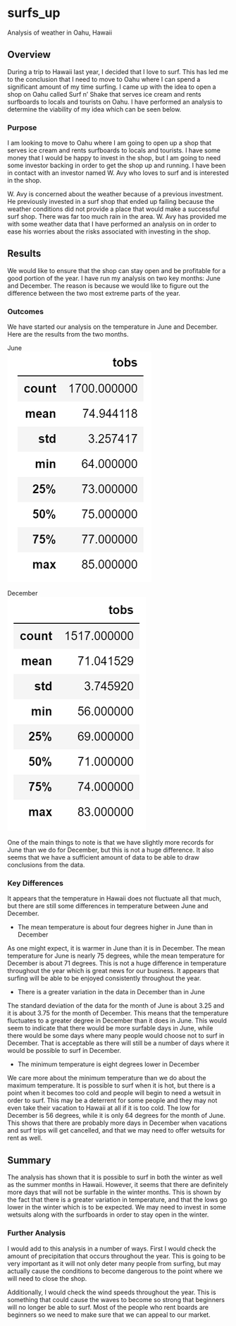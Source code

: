 # surfs_up

Analysis of weather in Oahu, Hawaii

## Overview

During a trip to Hawaii last year, I decided that I love to surf.  This has led me to the conclusion that I need to move to Oahu where I can spend a significant amount of my time surfing.  I came up with the idea to open a shop on Oahu called Surf n’ Shake that serves ice cream and rents surfboards to locals and tourists on Oahu.  I have performed an analysis to determine the viability of my idea which can be seen below.

### Purpose

I am looking to move to Oahu where I am going to open up a shop that serves ice cream and rents surfboards to locals and tourists.  I have some money that I would be happy to invest in the shop, but I am going to need some investor backing in order to get the shop up and running.  I have been in contact with an investor named W. Avy who loves to surf and is interested in the shop.  
  
W. Avy is concerned about the weather because of a previous investment.  He previously invested in a surf shop that ended up failing because the weather conditions did not provide a place that would make a successful surf shop.  There was far too much rain in the area.  W. Avy has provided me with some weather data that I have performed an analysis on in order to ease his worries about the risks associated with investing in the shop.

## Results

We would like to ensure that the shop can stay open and be profitable for a good portion of the year.  I have run my analysis on two key months: June and December.  The reason is because we would like to figure out the difference between the two most extreme parts of the year.

### Outcomes

We have started our analysis on the temperature in June and December.  Here are the results from the two months.  
  
June  
![June Data](https://github.com/ForTheGold/surfs_up/blob/main/Resources/June.png)

December  
![December Data](https://github.com/ForTheGold/surfs_up/blob/main/Resources/December.png)


One of the main things to note is that we have slightly more records for June than we do for December, but this is not a huge difference.  It also seems that we have a sufficient amount of data to be able to draw conclusions from the data.

### Key Differences

It appears that the temperature in Hawaii does not fluctuate all that much, but there are still some differences in temperature between June and December.

* The mean temperature is about four degrees higher in June than in December

As one might expect, it is warmer in June than it is in December.  The mean temperature for June is nearly 75 degrees, while the mean temperature for December is about 71 degrees.  This is not a huge difference in temperature throughout the year which is great news for our business.  It appears that surfing will be able to be enjoyed consistently throughout the year.

* There is a greater variation in the data in December than in June

The standard deviation of the data for the month of June is about 3.25 and it is about 3.75 for the month of December.  This means that the temperature fluctuates to a greater degree in December than it does in June.  This would seem to indicate that there would be more surfable days in June, while there would be some days where many people would choose not to surf in December.  That is acceptable as there will still be a number of days where it would be possible to surf in December.

* The minimum temperature is eight degrees lower in December

We care more about the minimum temperature than we do about the maximum temperature.  It is possible to surf when it is hot, but there is a point when it becomes too cold and people will begin to need a wetsuit in order to surf.  This may be a deterrent for some people and they may not even take their vacation to Hawaii at all if it is too cold.  The low for December is 56 degrees, while it is only 64 degrees for the month of June.  This shows that there are probably more days in December when vacations and surf trips will get cancelled, and that we may need to offer wetsuits for rent as well.

## Summary

The analysis has shown that it is possible to surf in both the winter as well as the summer months in Hawaii.  However, it seems that there are definitely more days that will not be surfable in the winter months.  This is shown by the fact that there is a greater variation in temperature, and that the lows go lower in the winter which is to be expected.  We may need to invest in some wetsuits along with the surfboards in order to stay open in the winter.

### Further Analysis

I would add to this analysis in a number of ways.  First I would check the amount of precipitation that occurs throughout the year.  This is going to be very important as it will not only deter many people from surfing, but may actually cause the conditions to become dangerous to the point where we will need to close the shop.

Additionally, I would check the wind speeds throughout the year.  This is something that could cause the waves to become so strong that beginners will no longer be able to surf.  Most of the people who rent boards are beginners so we need to make sure that we can appeal to our market.
